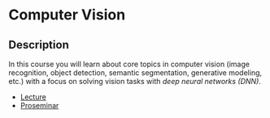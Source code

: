 # Computer Vision

## Description

In this course you will learn about core topics in computer vision (image recognition, object detection, semantic segmentation, generative modeling, etc.) with a
focus on solving vision tasks with *deep neural networks (DNN)*.

- [Lecture](VO)
- [Proseminar](PS)
